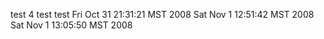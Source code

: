 test 4
test
test
Fri Oct 31 21:31:21 MST 2008
Sat Nov 1 12:51:42 MST 2008
Sat Nov 1 13:05:50 MST 2008
